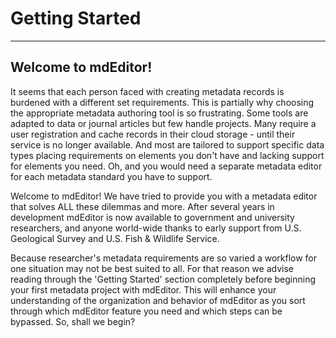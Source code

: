 # Getting Started
---
## Welcome to mdEditor!
It seems that each person faced with creating metadata records is burdened with a different set requirements.  This is partially why choosing the appropriate metadata authoring tool is so frustrating.  Some tools are adapted to data or journal articles but few handle projects.  Many require a user registration and cache records in their cloud storage - until their service is no longer available.  And most are tailored to support specific data types placing requirements on elements you don't have and lacking support for elements you need. Oh, and you would need a separate metadata editor for each metadata standard you have to support.

Welcome to mdEditor!  We have tried to provide you with a metadata editor that solves ALL these dilemmas and more. After several years in development mdEditor is now available to government and university researchers, and anyone world-wide thanks to early support from U.S. Geological Survey and U.S. Fish & Wildlife Service.  

Because researcher's metadata requirements are so varied a workflow for one situation may not be best suited to all.  For that reason we advise reading through the 'Getting Started' section completely before beginning your first metadata project with mdEditor.  This will enhance your understanding of the organization and behavior of mdEditor as you sort through which mdEditor feature you need and which steps can be bypassed.  So, shall we begin?